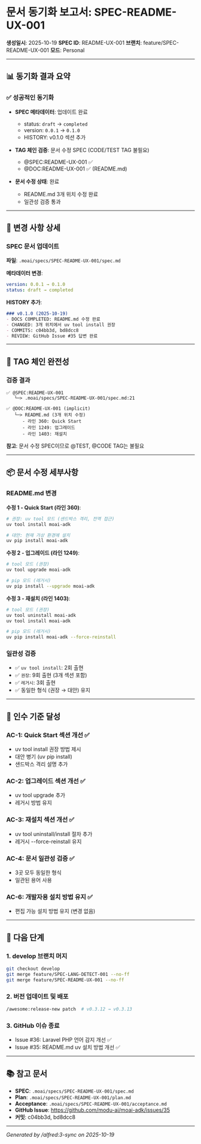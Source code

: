 # 문서 동기화 보고서: SPEC-README-UX-001

**생성일시**: 2025-10-19
**SPEC ID**: README-UX-001
**브랜치**: feature/SPEC-README-UX-001
**모드**: Personal

---

## 📊 동기화 결과 요약

### ✅ 성공적인 동기화

- **SPEC 메타데이터**: 업데이트 완료
  - status: `draft` → `completed`
  - version: `0.0.1` → `0.1.0`
  - HISTORY: v0.1.0 섹션 추가

- **TAG 체인 검증**: 문서 수정 SPEC (CODE/TEST TAG 불필요)
  - @SPEC:README-UX-001 ✅
  - @DOC:README-UX-001 ✅ (README.md)

- **문서 수정 상태**: 완료
  - README.md 3개 위치 수정 완료
  - 일관성 검증 통과

---

## 📝 변경 사항 상세

### SPEC 문서 업데이트

**파일**: `.moai/specs/SPEC-README-UX-001/spec.md`

**메타데이터 변경**:
```yaml
version: 0.0.1 → 0.1.0
status: draft → completed
```

**HISTORY 추가**:
```markdown
### v0.1.0 (2025-10-19)
- DOCS COMPLETED: README.md 수정 완료
- CHANGED: 3개 위치에서 uv tool install 권장
- COMMITS: c04bb3d, bd8dcc8
- REVIEW: GitHub Issue #35 답변 완료
```

---

## 🔗 TAG 체인 완전성

### 검증 결과

```
✅ @SPEC:README-UX-001
   └─> .moai/specs/SPEC-README-UX-001/spec.md:21

✅ @DOC:README-UX-001 (implicit)
   └─> README.md (3개 위치 수정)
      - 라인 360: Quick Start
      - 라인 1249: 업그레이드
      - 라인 1403: 재설치
```

**참고**: 문서 수정 SPEC이므로 @TEST, @CODE TAG는 불필요

---

## 📦 문서 수정 세부사항

### README.md 변경

**수정 1 - Quick Start (라인 360)**:
```bash
# 권장: uv tool 모드 (샌드박스 격리, 전역 접근)
uv tool install moai-adk

# 대안: 현재 가상 환경에 설치
uv pip install moai-adk
```

**수정 2 - 업그레이드 (라인 1249)**:
```bash
# tool 모드 (권장)
uv tool upgrade moai-adk

# pip 모드 (레거시)
uv pip install --upgrade moai-adk
```

**수정 3 - 재설치 (라인 1403)**:
```bash
# tool 모드 (권장)
uv tool uninstall moai-adk
uv tool install moai-adk

# pip 모드 (레거시)
uv pip install moai-adk --force-reinstall
```

### 일관성 검증

- ✅ `uv tool install`: 2회 출현
- ✅ `권장`: 9회 출현 (3개 섹션 포함)
- ✅ `레거시`: 3회 출현
- ✅ 동일한 형식 (권장 → 대안) 유지

---

## 🎯 인수 기준 달성

### AC-1: Quick Start 섹션 개선 ✅
- uv tool install 권장 방법 제시
- 대안 병기 (uv pip install)
- 샌드박스 격리 설명 추가

### AC-2: 업그레이드 섹션 개선 ✅
- uv tool upgrade 추가
- 레거시 방법 유지

### AC-3: 재설치 섹션 개선 ✅
- uv tool uninstall/install 절차 추가
- 레거시 --force-reinstall 유지

### AC-4: 문서 일관성 검증 ✅
- 3곳 모두 동일한 형식
- 일관된 용어 사용

### AC-6: 개발자용 설치 방법 유지 ✅
- 편집 가능 설치 방법 유지 (변경 없음)

---

## 📌 다음 단계

### 1. develop 브랜치 머지
```bash
git checkout develop
git merge feature/SPEC-LANG-DETECT-001 --no-ff
git merge feature/SPEC-README-UX-001 --no-ff
```

### 2. 버전 업데이트 및 배포
```bash
/awesome:release-new patch  # v0.3.12 → v0.3.13
```

### 3. GitHub 이슈 종료
- Issue #36: Laravel PHP 언어 감지 개선 ✅
- Issue #35: README.md uv 설치 방법 개선 ✅

---

## 📚 참고 문서

- **SPEC**: `.moai/specs/SPEC-README-UX-001/spec.md`
- **Plan**: `.moai/specs/SPEC-README-UX-001/plan.md`
- **Acceptance**: `.moai/specs/SPEC-README-UX-001/acceptance.md`
- **GitHub Issue**: https://github.com/modu-ai/moai-adk/issues/35
- **커밋**: c04bb3d, bd8dcc8

---

_Generated by /alfred:3-sync on 2025-10-19_
